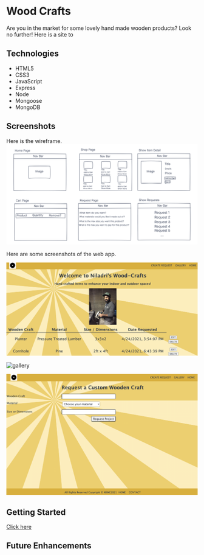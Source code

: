 # Wood Crafts

Are you in the market for some lovely hand made wooden products? Look no further! Here is a site to 

## Technologies
- HTML5
- CSS3
- JavaScript
- Express
- Node
- Mongoose
- MongoDB

## Screenshots
Here is the wireframe.
![wireframe](./public/images/Project-2-Wireframe.png) 

Here are some screenshots of the web app.

![index](./public/images/index.png)

![gallery](./public/images/gallery.png)


![request](./public/images/request.png)



## Getting Started
[Click here](https://sinha-crafts.herokuapp.com/woodCrafts) 

## Future Enhancements
